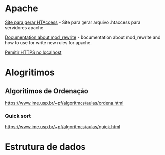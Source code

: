 # Apache

[Site para gerar HTAccess](https://www.htaccessredirect.net/)
    - Site para gerar arquivo .htaccess para servidores apache


[Documentation about mod_rewrite](https://httpd.apache.org/docs/2.4/rewrite/intro.html)
    - Documentation about mod_rewrite and how to use for write new rules for apache.

[Pemitir HTTPS no localhost](https://qastack.com.br/programming/4221874/how-do-i-allow-https-for-apache-on-localhost)


# Alogritimos

## Algoritimos de Ordenação
https://www.ime.usp.br/~pf/algoritmos/aulas/ordena.html

### Quick sort
https://www.ime.usp.br/~pf/algoritmos/aulas/quick.html

# Estrutura de dados
